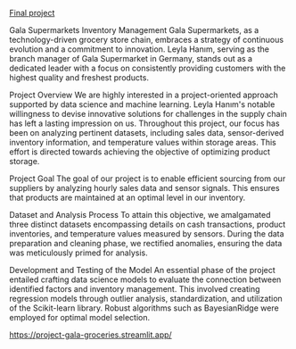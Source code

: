 [Final project](https://github.com/Cemiloksuz/Project_Gala_Groceries/blob/main/WhatsApp%20Bild%202024-01-11%20um%2012.14.47_dd58d66a.jpg?raw=true)


Gala Supermarkets Inventory Management Gala Supermarkets, as a technology-driven grocery store chain, embraces a strategy of continuous evolution and a commitment to innovation. Leyla Hanım, serving as the branch manager of Gala Supermarket in Germany, stands out as a dedicated leader with a focus on consistently providing customers with the highest quality and freshest products.

Project Overview We are highly interested in a project-oriented approach supported by data science and machine learning. Leyla Hanım's notable willingness to devise innovative solutions for challenges in the supply chain has left a lasting impression on us. Throughout this project, our focus has been on analyzing pertinent datasets, including sales data, sensor-derived inventory information, and temperature values within storage areas. This effort is directed towards achieving the objective of optimizing product storage.

Project Goal The goal of our project is to enable efficient sourcing from our suppliers by analyzing hourly sales data and sensor signals. This ensures that products are maintained at an optimal level in our inventory.

Dataset and Analysis Process To attain this objective, we amalgamated three distinct datasets encompassing details on cash transactions, product inventories, and temperature values measured by sensors. During the data preparation and cleaning phase, we rectified anomalies, ensuring the data was meticulously primed for analysis.

Development and Testing of the Model An essential phase of the project entailed crafting data science models to evaluate the connection between identified factors and inventory management. This involved creating regression models through outlier analysis, standardization, and utilization of the Scikit-learn library. Robust algorithms such as BayesianRidge were employed for optimal model selection.

https://project-gala-groceries.streamlit.app/


